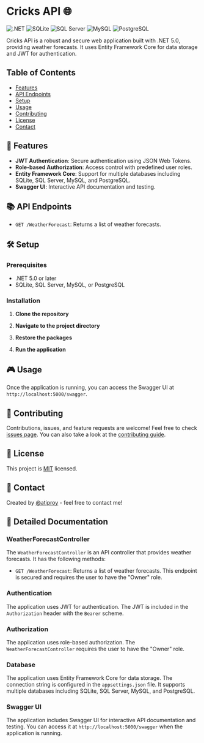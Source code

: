﻿# Cricks API 🌐

![.NET](https://img.shields.io/badge/.NET-5C2D91?style=for-the-badge&logo=.net&logoColor=white)
![SQLite](https://img.shields.io/badge/sqlite-07405E?style=for-the-badge&logo=sqlite&logoColor=white)
![SQL Server](https://img.shields.io/badge/SQL_Server-CC2927?style=for-the-badge&logo=microsoft-sql-server&logoColor=white)
![MySQL](https://img.shields.io/badge/mysql-4479A1?style=for-the-badge&logo=mysql&logoColor=white)
![PostgreSQL](https://img.shields.io/badge/postgresql-316192?style=for-the-badge&logo=postgresql&logoColor=white)

Cricks API is a robust and secure web application built with .NET 5.0, providing weather forecasts. It uses Entity Framework Core for data storage and JWT for authentication.

## Table of Contents

- [Features](#features)
- [API Endpoints](#api-endpoints)
- [Setup](#setup)
- [Usage](#usage)
- [Contributing](#contributing)
- [License](#license)
- [Contact](#contact)

## 🚀 Features

- **JWT Authentication**: Secure authentication using JSON Web Tokens.
- **Role-based Authorization**: Access control with predefined user roles.
- **Entity Framework Core**: Support for multiple databases including SQLite, SQL Server, MySQL, and PostgreSQL.
- **Swagger UI**: Interactive API documentation and testing.

## 📚 API Endpoints

- `GET /WeatherForecast`: Returns a list of weather forecasts.

## 🛠️ Setup

### Prerequisites

- .NET 5.0 or later
- SQLite, SQL Server, MySQL, or PostgreSQL

### Installation

1. **Clone the repository**
   
2. **Navigate to the project directory**
3. **Restore the packages**
4. **Run the application**


## 🎮 Usage

Once the application is running, you can access the Swagger UI at `http://localhost:5000/swagger`.

## 🤝 Contributing

Contributions, issues, and feature requests are welcome! Feel free to check [issues page](https://github.com/atiproy/Cricks/issues). You can also take a look at the [contributing guide](https://github.com/atiproy/Cricks/blob/main/CONTRIBUTING.md).

## 📝 License

This project is [MIT](https://choosealicense.com/licenses/mit/) licensed.

## 📧 Contact

Created by [@atiproy](https://github.com/atiproy) - feel free to contact me!

## 📖 Detailed Documentation

### WeatherForecastController

The `WeatherForecastController` is an API controller that provides weather forecasts. It has the following methods:

- `GET /WeatherForecast`: Returns a list of weather forecasts. This endpoint is secured and requires the user to have the "Owner" role.

### Authentication

The application uses JWT for authentication. The JWT is included in the `Authorization` header with the `Bearer` scheme.

### Authorization

The application uses role-based authorization. The `WeatherForecastController` requires the user to have the "Owner" role.

### Database

The application uses Entity Framework Core for data storage. The connection string is configured in the `appsettings.json` file. It supports multiple databases including SQLite, SQL Server, MySQL, and PostgreSQL.

### Swagger UI

The application includes Swagger UI for interactive API documentation and testing. You can access it at `http://localhost:5000/swagger` when the application is running.
